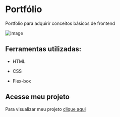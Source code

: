 # Portfólio

Portfolio para adquirir conceitos básicos de frontend

![image](https://user-images.githubusercontent.com/77756047/211304452-220fedf0-f91b-490f-8a65-a60ce860bc5c.png)

## Ferramentas utilizadas:

* HTML

* CSS

* Flex-box

## Acesse meu projeto
Para visualizar meu projeto [clique aqui](https://pedro-coelho1604.github.io/portfolio-alura/)



